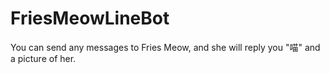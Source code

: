 # FriesMeowLineBot

You can send any messages to Fries Meow, and she will reply you "喵" and a picture of her.
